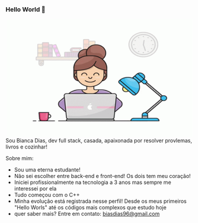 ### Hello World 👋

 <img align="right" alt="GIF" src="https://github.com/BiancaDias/BiancaDias/blob/main/programadora.gif" width="500" height="320" />


Sou Bianca Dias, dev full stack, casada, apaixonada por resolver provlemas, livros e cozinhar!

Sobre mim:

- Sou uma eterna estudante!
- Não sei escolher entre back-end e front-end! Os dois tem meu coração!
- Iniciei profissionalmente na tecnologia a 3 anos mas sempre me interessei por ela
- Tudo começou com o C++
- Minha evolução está registrada nesse perfil! Desde os meus primeiros "Hello Worls" até os códigos mais complexos que estudo hoje
- quer saber mais? Entre em contato: biasdias96@gmail.com






